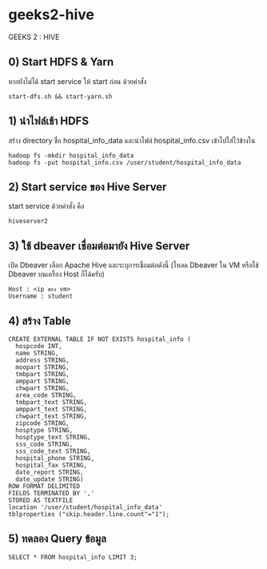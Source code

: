# geeks2-hive
GEEKS 2 : HIVE

## 0) Start HDFS & Yarn

หากยังไม่ได้ start service ให้ start ก่อน ด้วยคำสั่ง
```
start-dfs.sh && start-yarn.sh
```

## 1) นำไฟล์เช้า HDFS

สร้าง directory ชื่อ hospital_info_data และนำไฟล์ hospital_info.csv เข้าไปใส่ไว้ข้างใน
```
hadoop fs -mkdir hospital_info_data
hadoop fs -put hospital_info.csv /user/student/hospital_info_data
```

## 2) Start service ของ Hive Server

start service ด้วยคำสั่ง คือ
```
hiveserver2
```

## 3) ใช้ dbeaver เชื่อมต่อมายัง Hive Server

เปิด Dbeaver เลือก Apache Hive และระบุการเชื่อมต่อดังนี้
(โหลด Dbeaver ใน VM หรือใช้ Dbeaver บนเครื่อง Host ก็ได้ครับ)

```
Host : <ip ของ vm>
Username : student
```

## 4) สร้าง Table 

```
CREATE EXTERNAL TABLE IF NOT EXISTS hospital_info (
  hospcode INT,
  name STRING,
  address STRING,
  moopart STRING,
  tmbpart STRING,
  amppart STRING,
  chwpart STRING,
  area_code STRING,
  tmbpart_text STRING,
  amppart_text STRING,
  chwpart_text STRING,
  zipcode STRING,
  hosptype STRING,
  hosptype_text STRING,
  sss_code STRING,
  sss_code_text STRING,
  hospital_phone STRING,
  hospital_fax STRING,
  date_report STRING,
  date_update STRING)
ROW FORMAT DELIMITED
FIELDS TERMINATED BY ','
STORED AS TEXTFILE
location '/user/student/hospital_info_data'
tblproperties ("skip.header.line.count"="1");
```

## 5) ทดลอง Query ข้อมูล

```
SELECT * FROM hospital_info LIMIT 3;
```
